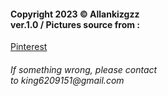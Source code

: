 <html><body>
          </div>
        </div>
      </div>
    </section>
    <section class="u-clearfix u-grey-90 u-section-5" id="sec-4d91">
      <div class="u-clearfix u-sheet u-valign-middle u-sheet-1">
        <h4 class="u-text u-text-1"> Copyright 2023 © Allankizgzz<br>ver.1.0 / Pictures source from :&nbsp;<br>
        </h4>
        <p class="u-align-justify u-text u-text-2">
          <a class="u-active-none u-border-none u-btn u-button-link u-button-style u-hover-none u-none u-text-custom-color-1 u-btn-1" href="https://www.pinterest.com/"> Pinterest</a>
        </p>
        <h6 class="u-align-center u-text u-text-default u-text-3"> If something wrong, please contact&nbsp;<br>to king6209151@gmail.com
        </h6>
      </div>
    </section>
</body></html>
